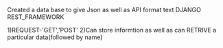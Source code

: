 Created a data base to give Json as well as API format text
DJANGO REST_FRAMEWORK

1)REQUEST-'GET','POST'
2)Can store informtion as well as can RETRIVE a particular data(followed by name)
